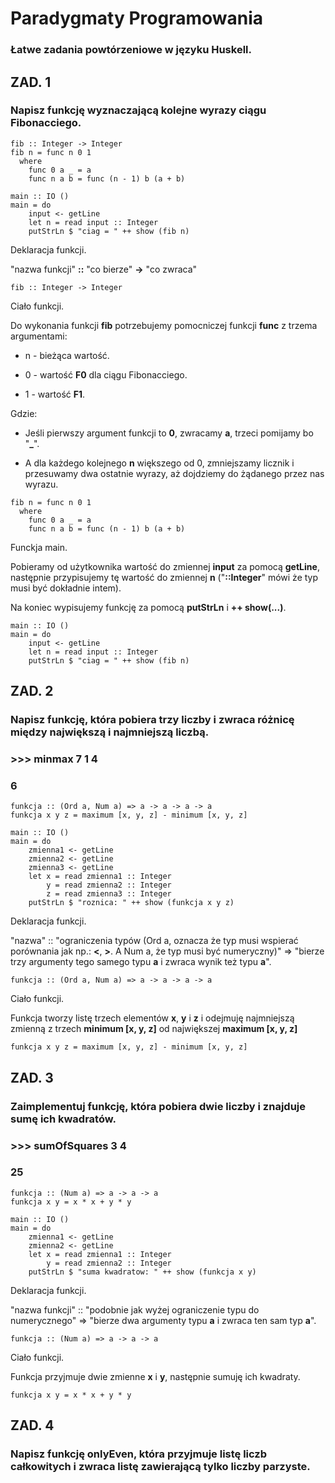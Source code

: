 # Paradygmaty Programowania
### Łatwe zadania powtórzeniowe w języku Huskell.
## ZAD. 1
### Napisz funkcję wyznaczającą kolejne wyrazy ciągu Fibonacciego.
```Huskell
fib :: Integer -> Integer
fib n = func n 0 1
  where
    func 0 a _ = a
    func n a b = func (n - 1) b (a + b)

main :: IO ()
main = do
    input <- getLine
    let n = read input :: Integer
    putStrLn $ "ciag = " ++ show (fib n)
```
Deklaracja funkcji.


"nazwa funkcji" **::** "co bierze" **->** "co zwraca" 
```Huskell
fib :: Integer -> Integer
```
Ciało funkcji.


Do wykonania funkcji **fib** potrzebujemy pomocniczej funkcji **func** z trzema argumentami:


  - n - bieżąca wartość.

  
  - 0 - wartość **F0** dla ciągu Fibonacciego.

  
  - 1 - wartość **F1**.

  
Gdzie:


  - Jeśli pierwszy argument funkcji to **0**, zwracamy **a**, trzeci pomijamy bo "**_**".

  
  - A dla każdego kolejnego **n** większego od 0, zmniejszamy licznik i przesuwamy dwa ostatnie wyrazy, aż dojdziemy do żądanego przez nas wyrazu.
```Huskell
fib n = func n 0 1
  where
    func 0 a _ = a
    func n a b = func (n - 1) b (a + b)
```

Funckja main.

Pobieramy od użytkownika wartość do zmiennej **input** za pomocą **getLine**, następnie przypisujemy tę wartość do zmiennej **n** ("**::Integer**" mówi że typ musi być dokładnie intem).

Na koniec wypisujemy funkcję za pomocą **putStrLn** i **++ show(...)**.
```Huskell
main :: IO ()
main = do
    input <- getLine
    let n = read input :: Integer
    putStrLn $ "ciag = " ++ show (fib n)
```


## ZAD. 2
### Napisz funkcję, która pobiera trzy liczby i zwraca różnicę między największą i najmniejszą liczbą.
### >>> minmax 7 1 4
### 6
```Huskell
funkcja :: (Ord a, Num a) => a -> a -> a -> a
funkcja x y z = maximum [x, y, z] - minimum [x, y, z]

main :: IO ()
main = do
    zmienna1 <- getLine
    zmienna2 <- getLine
    zmienna3 <- getLine
    let x = read zmienna1 :: Integer
        y = read zmienna2 :: Integer
        z = read zmienna3 :: Integer
    putStrLn $ "roznica: " ++ show (funkcja x y z)
```
Deklaracja funkcji.


"nazwa" :: "ograniczenia typów (Ord a, oznacza że typ musi wspierać porównania jak np.: **<**, **>**. A Num a, że typ musi być numeryczny)" => "bierze trzy argumenty tego samego typu **a** i zwraca wynik też typu **a**". 
```Huskell
funkcja :: (Ord a, Num a) => a -> a -> a -> a
```
Ciało funkcji.


Funkcja tworzy listę trzech elementów **x**, **y** i **z** i odejmuję najmniejszą zmienną z trzech **minimum [x, y, z]** od największej **maximum [x, y, z]**
```Huskell
funkcja x y z = maximum [x, y, z] - minimum [x, y, z]
```

## ZAD. 3
### Zaimplementuj funkcję, która pobiera dwie liczby i znajduje sumę ich kwadratów.
### >>> sumOfSquares 3 4
### 25
```Huskell
funkcja :: (Num a) => a -> a -> a
funkcja x y = x * x + y * y

main :: IO ()
main = do
    zmienna1 <- getLine
    zmienna2 <- getLine
    let x = read zmienna1 :: Integer
        y = read zmienna2 :: Integer
    putStrLn $ "suma kwadratow: " ++ show (funkcja x y)
```
Deklaracja funkcji.


"nazwa funkcji" :: "podobnie jak wyżej ograniczenie typu do numerycznego" => "bierze dwa argumenty typu **a** i zwraca ten sam typ **a**".
```Huskell
funkcja :: (Num a) => a -> a -> a
```

Ciało funkcji.


Funkcja przyjmuje dwie zmienne **x** i **y**, następnie sumuję ich kwadraty.
```Huskell
funkcja x y = x * x + y * y
```

## ZAD. 4
### Napisz funkcję **onlyEven**, która przyjmuje listę liczb całkowitych i zwraca listę zawierającą tylko liczby parzyste.











